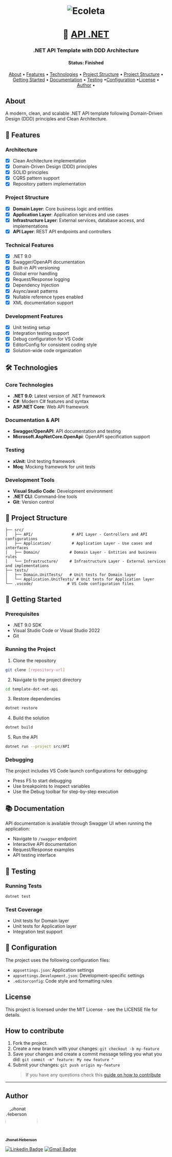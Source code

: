 <h1 align="center">
    <img alt="Ecoleta" title="#Ecoleta" src="./assets/banner.png" />
</h1>

<h1 align="center">
   🙂 <a href="#"> API .NET </a>
</h1>

<h3 align="center">
    .NET API Template with DDD Architecture
</h3>

<h4 align="center">
  <!-- Status: development -->
    Status: Finished
</h4>

<p align="center">
 <a href="#about">About</a> •
 <a href="#features">Features</a> •
 <a href="#layout">Technologies</a> •
 <a href="#how-it-works">Project Structure</a> •
 <a href="#project-structure">Project Structure</a> •
 <a href="#contributors">Getting Started</a> •
<a href="#contributors">Documentation</a> •
<a href="#contributors">Testing</a> •<a href="#contributors">Configuration</a> •<a href="#contributors">License</a> •
 <a href="#author">Author</a> •

</p>

## About

A modern, clean, and scalable .NET API template following Domain-Driven Design (DDD) principles and Clean Architecture.

## 🚀 Features

### Architecture

- [x] Clean Architecture implementation
- [x] Domain-Driven Design (DDD) principles
- [x] SOLID principles
- [x] CQRS pattern support
- [x] Repository pattern implementation

### Project Structure

- [x] **Domain Layer**: Core business logic and entities
- [x] **Application Layer**: Application services and use cases
- [x] **Infrastructure Layer**: External services, database access, and implementations
- [x] **API Layer**: REST API endpoints and controllers

### Technical Features

- [x] .NET 9.0
- [x] Swagger/OpenAPI documentation
- [x] Built-in API versioning
- [x] Global error handling
- [x] Request/Response logging
- [x] Dependency Injection
- [x] Async/await patterns
- [x] Nullable reference types enabled
- [x] XML documentation support

### Development Features

- [x] Unit testing setup
- [x] Integration testing support
- [x] Debug configuration for VS Code
- [x] EditorConfig for consistent coding style
- [x] Solution-wide code organization

## 🛠️ Technologies

### Core Technologies

- **.NET 9.0**: Latest version of .NET framework
- **C#**: Modern C# features and syntax
- **ASP.NET Core**: Web API framework

### Documentation & API

- **Swagger/OpenAPI**: API documentation and testing
- **Microsoft.AspNetCore.OpenApi**: OpenAPI specification support

### Testing

- **xUnit**: Unit testing framework
- **Moq**: Mocking framework for unit tests

### Development Tools

- **Visual Studio Code**: Development environment
- **.NET CLI**: Command-line tools
- **Git**: Version control

## 📁 Project Structure

```
├── src/
│   ├── API/                 # API Layer - Controllers and API configurations
│   ├── Application/         # Application Layer - Use cases and interfaces
│   ├── Domain/             # Domain Layer - Entities and business rules
│   └── Infrastructure/     # Infrastructure Layer - External services and implementations
├── tests/
│   ├── Domain.UnitTests/   # Unit tests for Domain layer
│   └── Application.UnitTests/ # Unit tests for Application layer
└── .vscode/               # VS Code configuration files
```

## 🚀 Getting Started

### Prerequisites

- .NET 9.0 SDK
- Visual Studio Code or Visual Studio 2022
- Git

### Running the Project

1. Clone the repository

```bash
git clone [repository-url]
```

2. Navigate to the project directory

```bash
cd template-dot-net-api
```

3. Restore dependencies

```bash
dotnet restore
```

4. Build the solution

```bash
dotnet build
```

5. Run the API

```bash
dotnet run --project src/API
```

### Debugging

The project includes VS Code launch configurations for debugging:

- Press F5 to start debugging
- Use breakpoints to inspect variables
- Use the Debug toolbar for step-by-step execution

## 📚 Documentation

API documentation is available through Swagger UI when running the application:

- Navigate to `/swagger` endpoint
- Interactive API documentation
- Request/Response examples
- API testing interface

## 🧪 Testing

### Running Tests

```bash
dotnet test
```

### Test Coverage

- Unit tests for Domain layer
- Unit tests for Application layer
- Integration test support

## 🔧 Configuration

The project uses the following configuration files:

- `appsettings.json`: Application settings
- `appsettings.Development.json`: Development-specific settings
- `.editorconfig`: Code style and formatting rules

## License

This project is licensed under the MIT License - see the LICENSE file for details.

## How to contribute

1. Fork the project.
2. Create a new branch with your changes: `git checkout -b my-feature`
3. Save your changes and create a commit message telling you what you did: `git commit -m" feature: My new feature "`
4. Submit your changes: `git push origin my-feature`
   > If you have any questions check this [guide on how to contribute](./CONTRIBUTING.md)

---

## Author

<a href="https://github.com/jhonatheberson">
 <img style="border-radius: 50%;" src="https://avatars3.githubusercontent.com/u/42505240?s=460&u=20d12ba68e5b22a99167d26cb85d28815599d08c&v=4" width="100px;" alt="Jhonat Heberson"/>
 <br />
 <sub><b>Jhonat Heberson</b></sub></a> <a href="https://github.com/jhonatheberson" title="Github"></a>
 <br />

[![Linkedin Badge](https://img.shields.io/badge/-Jhonat-blue?style=flat-square&logo=Linkedin&logoColor=white&link=https://www.linkedin.com/in/jhonat-heberson-64816616a/)](https://www.linkedin.com/in/jhonat-heberson-64816616a/)
[![Gmail Badge](https://img.shields.io/badge/-jhonatheberson@gmail.com-c14438?style=flat-square&logo=Gmail&logoColor=white&link=mailto:jhonatheberson@gmail.com)](mailto:jhonatheberson@gmail.com)
